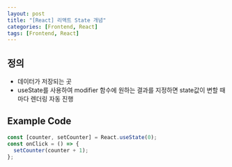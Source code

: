 ```yaml
---
layout: post
title: "[React] 리액트 State 개념"
categories: [Frontend, React]
tags: [Frontend, React]
---
```


## 정의

- 데이터가 저장되는 곳
- useState를 사용하여 modifier 함수에 원하는 결과를 지정하면 state값이 변할 때 마다 렌더링 자동 진행

## Example Code

```js
const [counter, setCounter] = React.useState(0);
const onClick = () => {
  setCounter(counter + 1);
};
```
